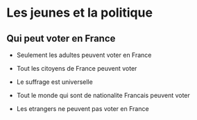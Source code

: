 # Les jeunes et la politique

## Qui peut voter en France

- Seulement les adultes peuvent voter en France

- Tout les citoyens de France peuvent voter

- Le suffrage est universelle

- Tout le monde qui sont de nationalite Francais peuvent voter

- Les etrangers ne peuvent pas voter en France

## 